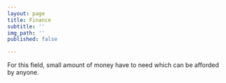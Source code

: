 ```yaml
---
layout: page
title: Finance
subtitle: ''
img_path: ''
published: false

---
```

For this field, small amount of money have to need which can be afforded by anyone.